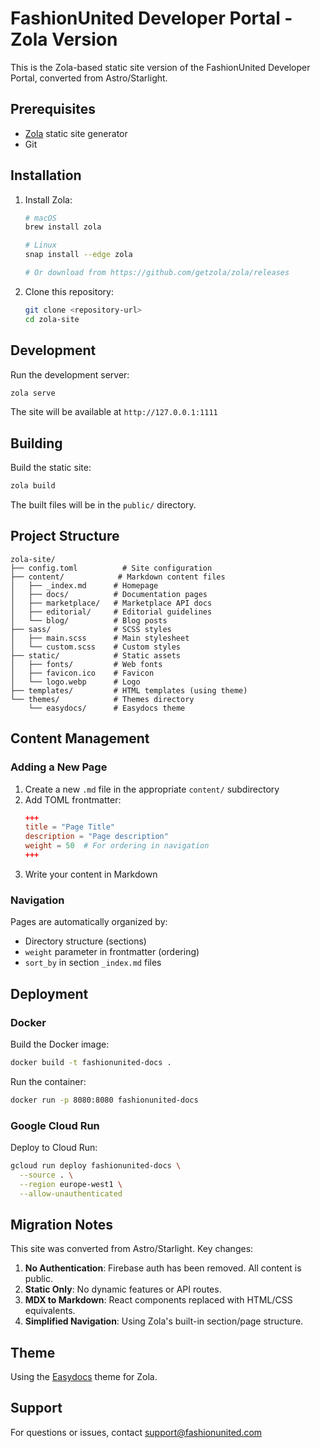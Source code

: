 # FashionUnited Developer Portal - Zola Version

This is the Zola-based static site version of the FashionUnited Developer Portal, converted from Astro/Starlight.

## Prerequisites

- [Zola](https://www.getzola.org/documentation/getting-started/installation/) static site generator
- Git

## Installation

1. Install Zola:
   ```bash
   # macOS
   brew install zola
   
   # Linux
   snap install --edge zola
   
   # Or download from https://github.com/getzola/zola/releases
   ```

2. Clone this repository:
   ```bash
   git clone <repository-url>
   cd zola-site
   ```

## Development

Run the development server:

```bash
zola serve
```

The site will be available at `http://127.0.0.1:1111`

## Building

Build the static site:

```bash
zola build
```

The built files will be in the `public/` directory.

## Project Structure

```
zola-site/
├── config.toml          # Site configuration
├── content/            # Markdown content files
│   ├── _index.md      # Homepage
│   ├── docs/          # Documentation pages
│   ├── marketplace/   # Marketplace API docs
│   ├── editorial/     # Editorial guidelines
│   └── blog/          # Blog posts
├── sass/              # SCSS styles
│   ├── main.scss      # Main stylesheet
│   └── custom.scss    # Custom styles
├── static/            # Static assets
│   ├── fonts/         # Web fonts
│   ├── favicon.ico    # Favicon
│   └── logo.webp      # Logo
├── templates/         # HTML templates (using theme)
└── themes/            # Themes directory
    └── easydocs/      # Easydocs theme

```

## Content Management

### Adding a New Page

1. Create a new `.md` file in the appropriate `content/` subdirectory
2. Add TOML frontmatter:
   ```toml
   +++
   title = "Page Title"
   description = "Page description"
   weight = 50  # For ordering in navigation
   +++
   ```
3. Write your content in Markdown

### Navigation

Pages are automatically organized by:
- Directory structure (sections)
- `weight` parameter in frontmatter (ordering)
- `sort_by` in section `_index.md` files

## Deployment

### Docker

Build the Docker image:

```bash
docker build -t fashionunited-docs .
```

Run the container:

```bash
docker run -p 8080:8080 fashionunited-docs
```

### Google Cloud Run

Deploy to Cloud Run:

```bash
gcloud run deploy fashionunited-docs \
  --source . \
  --region europe-west1 \
  --allow-unauthenticated
```

## Migration Notes

This site was converted from Astro/Starlight. Key changes:

1. **No Authentication**: Firebase auth has been removed. All content is public.
2. **Static Only**: No dynamic features or API routes.
3. **MDX to Markdown**: React components replaced with HTML/CSS equivalents.
4. **Simplified Navigation**: Using Zola's built-in section/page structure.

## Theme

Using the [Easydocs](https://github.com/codeandmedia/zola_easydocs_theme) theme for Zola.

## Support

For questions or issues, contact support@fashionunited.com